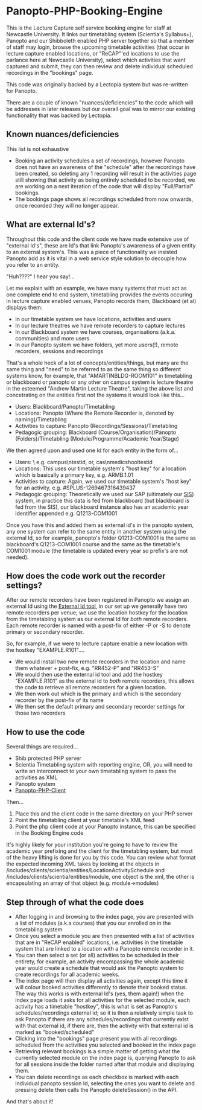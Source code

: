 Panopto-PHP-Booking-Engine
==========================

This is the Lecture Capture self service booking engine for staff at Newcastle University. It links our timetabling system (Scientia's Syllabus+), Panopto and our Shibboleth enabled PHP server together so that a member of staff may login, browse the upcoming timetable activities (that occur in lecture capture enabled locations, or "ReCAP"'ed locations to use the parlance here at Newcastle University), select which activities that want captured and submit, they can then review and delete individual scheduled recordings in the "bookings" page.

This code was originally backed by a Lectopia system but was re-written for Panopto.

There are a couple of known "nuances/deficiencies" to the code which will be addresses in later releases but our overall goal was to mirror our existing functionality that was backed by Lectopia.

Known nuances/deficiencies
--------------------------

This list is not exhaustive

* Booking an activity schedules a set of recordings, however Panopto does not have an awareness of the "schedule" after the recordings have been created, so deleting any 1 recording will result in the activities page still showing that activity as being entirely scheduled to be recorded, we are working on a next iteration of the code that will display "Full/Partial" bookings.
* The bookings page shows all recordings scheduled from now onwards, once recorded they will no longer appear.

What are external Id's?
-----------------------

Throughout this code and the client code we have made extensive use of "external Id's", these are Id's that link Panopto's awareness of a given entity to an external system's. This was a piece of functionality we insisted Panopto add as it is vital in a web service style solution to decouple how you refer to an entity.

"Huh????" I hear you say!...

Let me explain with an example, we have many systems that must act as one complete end to end system, timetabling provides the events occuring in lecture capture enabled venues, Panopto records them, Blackboard (et al) displays them:

* In our timetable system we have locations, activities and users
* In our lecture theatres we have remote recorders to capture lectures
* In our Blackboard system we have courses, organisations (a.k.a. communities) and more users.
* In our Panopto system we have folders, yet more users(!), remote recorders, sessions and recordings

That's a whole heck of a lot of concepts/entities/things, but many are the same thing and "need" to be referred to as the same thing so different systems know, for example, that "AMARTINBLDG-ROOM101" in timetabling or blackboard or panopto or any other on campus system is lecture theatre in the esteemed "Andrew Martin Lecture Theatre", taking the above list and concetrating on the entities first not the systems it would look like this...

* Users: Blackboard/Panopto/Timetabling
* Locations: Panopto (Where the Remote Recorder is, denoted by naming)/Timetabling
* Activities to capture: Panopto (Recordings/Sessions)/Timetabling
* Pedagogic grouping: Blackboard (Course/Organisation)/Panopto (Folders)/Timetabling (Module/Programme/Academic Year/Stage)

We then agreed upon and used one Id for each entity in the form of...

* Users: <auth> \ <username> e.g. campus\ntestid, or, cas\nmedicshooltestid
* Locations: This uses our timetable system's "host key" for a location which is basically a primary key, e.g. ARMB.1.01
* Activities to capture: Again, we used our timetable system's "host key" for an activity, e.g. #SPLUS-1269467316439437
* Pedagogic grouping: Theoretically we used our SAP (ultimately our [SIS](http://en.wikipedia.org/wiki/Student_information_system)) system, in practice this data is fed from blackboard (but blackboard is fed from the SIS), our blackboard instance also has an academic year identifier appended e.g. Q1213-COM1001

Once you have this and added them as external id's in the panopto system, any one system can refer to the same entity in another system using the external Id, so for example, panopto's folder Q1213-COM1001 is the same as blackboard's Q1213-COM1001 course and the same as the timetable's COM1001 module (the timetable is updated every year so prefix's are not needed).

How does the code work out the recorder settings?
-------------------------------------------------

After our remote recorders have been registered in Panopto we assign an external Id using the [External Id tool](https://github.com/andmar8/Panopto-Java-ExternalIdTool), in our set up we generally have two remote recorders per venue; we use the location hostkey for the location from the timetabling system as our external Id for *both* remote recorders. Each remote recorder is named with a post-fix of either -P or -S to denote primary or secondary recorder.

So, for example, if we were to lecture capture enable a new location with the hostkey "EXAMPLE.R101"....

* We would install two new remote recorders in the location and name them whatever + post-fix, e.g. "RR452-P" and "RR453-S"
* We would then use the external id tool and add the hostkey "EXAMPLE.R101" as the external id to *both* remote recorders, this allows the code to retrieve all remote recorders for a given location.
* We then work out which is the primary and which is the secondary recorder by the post-fix of its name
* We then set the default primary and secondary recorder settings for those two recorders

How to use the code
-------------------

Several things are required...

* Shib protected PHP server
* Scientia Timetabling system with reporting engine, OR, you will need to write an interconnect to your own timetabling system to pass the activities as XML
* Panopto system
* [Panopto-PHP-Client](https://github.com/andmar8/Panopto-PHP-Client)

Then...

1. Place this and the client code in the same directory on your PHP server
2. Point the timetabling client at your timetable's XML feed
3. Point the php client code at your Panopto instance, this can be specified in the Booking Engine code

It's highly likely for your institution you're going to have to review the academic year prefixing and the client for the timetabling system, but most of the heavy lifting is done for you by this code. You can review what format the expected incoming XML takes by looking at the objects in /includes/clients/scientia/entities/LocationActivitySchedule and /includes/clients/scientia/entities/module, one object is the xml, the other is encapsulating an array of that object (e.g. module->modules)

Step through of what the code does
----------------------------------

* After logging in and browsing to the index page, you are presented with a list of modules (a.k.a courses) that you our enrolled on in the timetabling system
* Once you select a module you are then presented with a list of activities that are in "ReCAP enabled" locations, i.e. activities in the timetable system that are linked to a location with a Panopto remote recorder in it.
* You can then select a set (or all) activities to be scheduled in their entirety, for example, an activity encompassing the whole academic year would create a schedule that would ask the Panopto system to create recordings for all academic weeks.
* The index page will then display all activities again, except this time it will colour booked activities differently to denote their booked status. The way this works is with external Id's (yes, them again!) when the index page loads it asks for all activities for the selected module, each activity has a timetable "hostkey", this is what is set as Panopto's schedules/recordings external id; so it is then a relatively simple task to ask Panopto if there are any schedules/recordings that currently exist with that external id, if there are, then the activity with that external id is marked as "booked/scheduled"
* Clicking into the "bookings" page present you with all recordings scheduled from the activities you selected and booked in the index page
* Retrieving relevant bookings is a simple matter of getting what the currently selected module on the index page is, querying Panopto to ask for all sessions inside the folder named after that module and displaying them.
* You can delete recordings as each checkbox is marked with each individual panopto session Id, selecting the ones you want to delete and pressing delete then calls the Panopto deleteSession() in the API.

And that's about it!